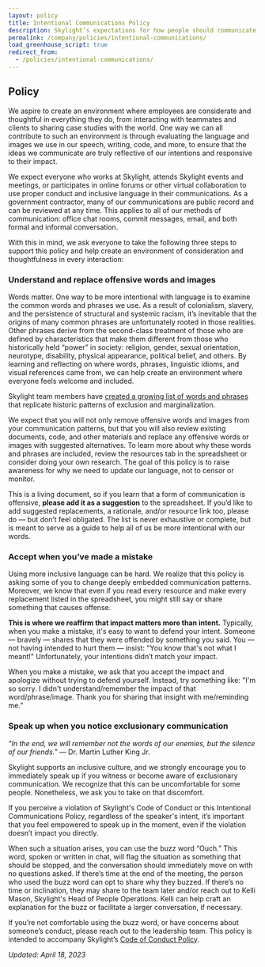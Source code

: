 ```yaml
---
layout: policy
title: Intentional Communications Policy
description: Skylight’s expectations for how people should communicate.
permalink: /company/policies/intentional-communications/
load_greenhouse_script: true
redirect_from:
  - /policies/intentional-communications/
---
```


## Policy

We aspire to create an environment where employees are considerate and thoughtful in everything they do, from interacting with teammates and clients to sharing case studies with the world. One way we can all contribute to such an environment is through evaluating the language and images we use in our speech, writing, code, and more, to ensure that the ideas we communicate are truly reflective of our intentions and responsive to their impact. 

We expect everyone who works at Skylight, attends Skylight events and meetings, or participates in online forums or other virtual collaboration to use proper conduct and inclusive language in their communications. As a government contractor, many of our communications are public record and can be reviewed at any time. This applies to all of our methods of communication: office chat rooms, commit messages, email, and both formal and informal conversation. 

With this in mind, we ask everyone to take the following three steps to support this policy and help create an environment of consideration and thoughtfulness in every interaction:


### Understand and replace offensive words and images 

Words matter. One way to be more intentional with language is to examine the common words and phrases we use. As a result of colonialism, slavery, and the persistence of structural and systemic racism, it’s inevitable that the origins of many common phrases are unfortunately rooted in those realities. Other phrases derive from the second-class treatment of those who are defined by characteristics that make them different from those who historically held “power” in society: religion, gender, sexual orientation, neurotype, disability, physical appearance, political belief, and others. By learning and reflecting on where words, phrases, linguistic idioms, and visual references came from, we can help create an environment where everyone feels welcome and included.

Skylight team members have [created a growing list of words and phrases](https://raw.githubusercontent.com/skylight-hq/intentional-communications-resources/main/intentional-communications-resources.csv) that replicate historic patterns of exclusion and marginalization.

We expect that you will not only remove offensive words and images from your communication patterns, but that you will also review existing documents, code, and other materials and replace any offensive words or images with suggested alternatives. To learn more about why these words and phrases are included, review the resources tab in the spreadsheet or consider doing your own research. The goal of this policy is to raise awareness for why we need to update our language, not to censor or monitor.

This is a living document, so if you learn that a form of communication is offensive, **please add it as a suggestion** to the spreadsheet. If you’d like to add suggested replacements, a rationale, and/or resource link too, please do — but don’t feel obligated. The list is never exhaustive or complete, but is meant to serve as a guide to help all of us be more intentional with our words.


### Accept when you’ve made a mistake

Using more inclusive language can be hard. We realize that this policy is asking some of you to change deeply embedded communication patterns. Moreover, we know that even if you read every resource and make every replacement listed in the spreadsheet, you might still say or share something that causes offense. 

**This is where we reaffirm that impact matters more than intent.** Typically, when you make a mistake, it's easy to want to defend your intent. Someone — bravely — shares that they were offended by something you said. You — not having intended to hurt them — insist: "You know that's not what I meant!" Unfortunately, your intentions didn’t match your impact. 

When you make a mistake, we ask that you accept the impact and apologize without trying to defend yourself. Instead, try something like: "I'm so sorry. I didn't understand/remember the impact of that word/phrase/image. Thank you for sharing that insight with me/reminding me.” 


### Speak up when you notice exclusionary communication

*"In the end, we will remember not the words of our enemies, but the silence of our friends."* — Dr. Martin Luther King Jr.

Skylight supports an inclusive culture, and we strongly encourage you to immediately speak up if you witness or become aware of exclusionary communication. We recognize that this can be uncomfortable for some people. Nonetheless, we ask you to take on that discomfort. 

If you perceive a violation of Skylight's Code of Conduct or this Intentional Communications Policy, regardless of the speaker's intent, it’s important that you feel empowered to speak up in the moment, even if the violation doesn’t impact you directly. 

When such a situation arises, you can use the buzz word “Ouch.” This word, spoken or written in chat, will flag the situation as something that should be stopped, and the conversation should immediately move on with no questions asked. If there’s time at the end of the meeting, the person who used the buzz word can opt to share why they buzzed. If there’s no time or inclination, they may share to the team later and/or reach out to Kelli Mason, Skylight's Head of People Operations. Kelli can help craft an explanation for the buzz or facilitate a larger conversation, if necessary.

If you’re not comfortable using the buzz word, or have concerns about someone’s conduct, please reach out to the leadership team. This policy is intended to accompany Skylight’s [Code of Conduct Policy](/company/policies/code-of-conduct/).

*Updated: April 18, 2023*
